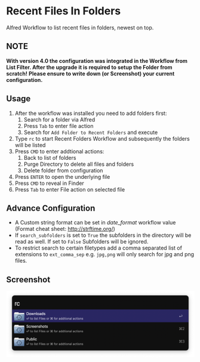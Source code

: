 # Recent Files In Folders

Alfred Workflow to list recent files in folders, newest on top.

## NOTE

**With version 4.0 the configuration was integrated in the Workflow from List Filter. After the upgrade it is required to setup the Folder from scratch!**
**Please ensure to write down (or Screenshot) your current configuration.**

## Usage

1. After the workflow was installed you need to add folders first:
   1. Search for a folder via Alfred
   2. Press `Tab` to enter file action
   3. Search for `Add Folder to Recent Folders` and execute
2. Type `rc` to start Recent Folders Workflow and subsequently the folders will be listed
3. Press `CMD` to enter addtional actions:
   1. Back to list of folders
   2. Purge Directory to delete all files and folders
   3. Delete folder from configuration
4. Press `ENTER` to open the underlying file
5. Press `CMD` to reveal in Finder
6. Press `Tab` to enter File action on selected file

## Advance Configuration

* A Custom string format can be set in *date_format* workflow value (Format cheat sheet: http://strftime.org/)
* If `search_subfolders` is set to `True` the subfolders in the directory will be read as well. If set to `False` Subfolders will be ignored.
* To restrict search to certain filetypes add a comma separated list of extensions to `ext_comma_sep` e.g. `jpg,png` will only search for jpg and png files. 

## Screenshot

<img src="rc.png" alt="rc" style="zoom:50%;" />

